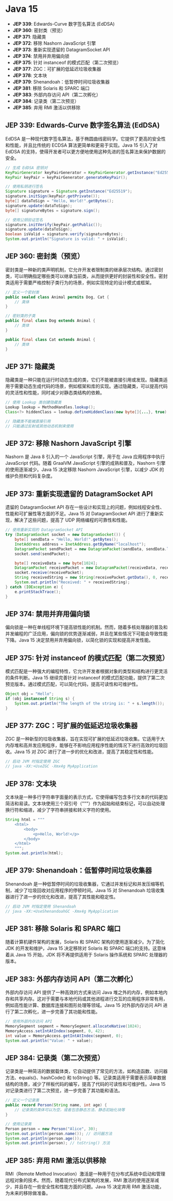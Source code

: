 # Java 15

- **JEP 339**: Edwards-Curve 数字签名算法 (EdDSA)
- **JEP 360**: 密封类（预览）
- **JEP 371**: 隐藏类
- **JEP 372**: 移除 Nashorn JavaScript 引擎
- **JEP 373**: 重新实现遗留的 DatagramSocket API
- **JEP 374**: 禁用并弃用偏向锁
- **JEP 375**: 针对 instanceof 的模式匹配（第二次预览）
- **JEP 377**: ZGC：可扩展的低延迟垃圾收集器
- **JEP 378**: 文本块
- **JEP 379**: Shenandoah：低暂停时间垃圾收集器
- **JEP 381**: 移除 Solaris 和 SPARC 端口
- **JEP 383**: 外部内存访问 API（第二次孵化）
- **JEP 384**: 记录类（第二次预览）
- **JEP 385**: 弃用 RMI 激活以供移除

## JEP 339: Edwards-Curve 数字签名算法 (EdDSA)

EdDSA 是一种现代数字签名算法，基于椭圆曲线密码学。它提供了更高的安全性和性能，并且比传统的 ECDSA 算法更简单和更易于实现。Java 15 引入了对 EdDSA 的支持，使得开发者可以更方便地使用这种先进的签名算法来保护数据的安全。

```java
// 生成 EdDSA 密钥对
KeyPairGenerator keyPairGenerator = KeyPairGenerator.getInstance("Ed25519");
KeyPair keyPair = keyPairGenerator.generateKeyPair();

// 使用私钥进行签名
Signature signature = Signature.getInstance("Ed25519");
signature.initSign(keyPair.getPrivate());
byte[] dataToSign = "Hello, World!".getBytes();
signature.update(dataToSign);
byte[] signatureBytes = signature.sign();

// 使用公钥验证签名
signature.initVerify(keyPair.getPublic());
signature.update(dataToSign);
boolean isValid = signature.verify(signatureBytes);
System.out.println("Signature is valid: " + isValid);
```

## JEP 360: 密封类（预览）

密封类是一种新的类声明机制，它允许开发者限制类的继承层次结构。通过密封类，可以明确指定哪些类可以继承当前类，从而提供更好的封装性和安全性。密封类适用于需要严格控制子类行为的场景，例如实现特定的设计模式或框架。

```java
// 定义一个密封类
public sealed class Animal permits Dog, Cat {
    // 类体
}

// 密封类的子类
public final class Dog extends Animal {
    // 类体
}

public final class Cat extends Animal {
    // 类体
}
```

## JEP 371: 隐藏类

隐藏类是一种只能在运行时动态生成的类，它们不能被直接引用或发现。隐藏类适用于需要动态生成代码的场景，例如框架和库的实现。通过隐藏类，可以提高代码的灵活性和性能，同时减少对静态类结构的依赖。

```java
// 使用 Lookup 类创建隐藏类
Lookup lookup = MethodHandles.lookup();
Class<?> hiddenClass = lookup.defineHiddenClass(new byte[]{...}, true).lookupClass();

// 隐藏类不能被直接引用
// 只能通过反射或其他动态机制来使用
```

## JEP 372: 移除 Nashorn JavaScript 引擎

Nashorn 是 Java 8 引入的一个 JavaScript 引擎，用于在 Java 应用程序中执行 JavaScript 代码。随着 GraalVM JavaScript 引擎的成熟和普及，Nashorn 引擎的使用逐渐减少。Java 15 决定移除 Nashorn JavaScript 引擎，以减少 JDK 的维护负担和代码复杂度。

## JEP 373: 重新实现遗留的 DatagramSocket API

遗留的 DatagramSocket API 存在一些设计和实现上的问题，例如线程安全性、性能和可扩展性等方面的不足。Java 15 对 DatagramSocket API 进行了重新实现，解决了这些问题，提高了 UDP 网络编程的可靠性和性能。

```java
// 使用重新实现的 DatagramSocket API
try (DatagramSocket socket = new DatagramSocket()) {
    byte[] sendData = "Hello, World!".getBytes();
    InetAddress address = InetAddress.getByName("localhost");
    DatagramPacket sendPacket = new DatagramPacket(sendData, sendData.length, address, 9876);
    socket.send(sendPacket);

    byte[] receiveData = new byte[1024];
    DatagramPacket receivePacket = new DatagramPacket(receiveData, receiveData.length);
    socket.receive(receivePacket);
    String receivedString = new String(receivePacket.getData(), 0, receivePacket.getLength());
    System.out.println("Received: " + receivedString);
} catch (IOException e) {
    e.printStackTrace();
}
```

## JEP 374: 禁用并弃用偏向锁

偏向锁是一种在单线程环境下提高锁性能的机制。然而，随着多核处理器的普及和并发编程的广泛应用，偏向锁的优势逐渐减弱，并且在某些情况下可能会导致性能下降。Java 15 决定禁用并弃用偏向锁，以简化锁的实现和提高并发性能。

## JEP 375: 针对 instanceof 的模式匹配（第二次预览）

模式匹配是一种强大的编程特性，它允许开发者根据对象的类型和结构进行更灵活的条件判断。Java 15 继续完善针对 instanceof 的模式匹配功能，提供了第二次预览版本。通过模式匹配，可以简化代码，提高可读性和可维护性。

```java
Object obj = "Hello";
if (obj instanceof String s) {
    System.out.println("The length of the string is: " + s.length());
}
```

## JEP 377: ZGC：可扩展的低延迟垃圾收集器

ZGC 是一种新型的垃圾收集器，旨在实现可扩展的低延迟垃圾收集。它适用于大内存堆和高并发应用程序，能够在不影响应用程序性能的情况下进行高效的垃圾回收。Java 15 对 ZGC 进行了进一步的优化和改进，提高了其稳定性和性能。

```java
// 启动 JVM 时指定使用 ZGC
// java -XX:+UseZGC -Xmx4g MyApplication
```

## JEP 378: 文本块

文本块是一种多行字符串字面量的表示方式，它使得编写包含多行文本的代码更加简洁和易读。文本块使用三个双引号（"""）作为起始和结束标记，可以自动处理换行符和缩进，减少了字符串拼接和转义字符的使用。

```java
String html = """
    <html>
        <body>
            <p>Hello, World!</p>
        </body>
    </html>
    """;
System.out.println(html);
```

## JEP 379: Shenandoah：低暂停时间垃圾收集器

Shenandoah 是一种低暂停时间的垃圾收集器，它通过并发标记和并发压缩等机制，减少了垃圾回收对应用程序的停顿时间。Java 15 对 Shenandoah 垃圾收集器进行了进一步的优化和改进，提高了其性能和稳定性。

```java
// 启动 JVM 时指定使用 Shenandoah
// java -XX:+UseShenandoahGC -Xmx4g MyApplication
```

## JEP 381: 移除 Solaris 和 SPARC 端口

随着计算机硬件架构的发展，Solaris 和 SPARC 架构的使用逐渐减少。为了简化 JDK 的开发和维护，Java 15 决定移除对 Solaris 和 SPARC 端口的支持。这意味着从 Java 15 开始，JDK 将不再提供适用于 Solaris 操作系统和 SPARC 处理器的版本。

## JEP 383: 外部内存访问 API（第二次孵化）

外部内存访问 API 提供了一种高效的方式来访问 Java 堆之外的内存，例如本地内存和共享内存。这对于需要与本地代码或其他进程进行交互的应用程序非常有用，例如高性能计算、数据库连接和图形处理等领域。Java 15 对外部内存访问 API 进行了第二次孵化，进一步完善了其功能和性能。

```java
// 使用外部内存访问 API
MemorySegment segment = MemorySegment.allocateNative(1024);
MemoryAccess.setIntAtIndex(segment, 0, 42);
int value = MemoryAccess.getIntAtIndex(segment, 0);
System.out.println("Value: " + value);
```

## JEP 384: 记录类（第二次预览）

记录类是一种简洁的数据载体类，它自动提供了常见的方法，如构造函数、访问器方法、equals()、hashCode() 和 toString() 等。记录类适用于需要表示简单数据结构的场景，减少了样板代码的编写，提高了代码的可读性和可维护性。Java 15 对记录类进行了第二次预览，进一步完善了其功能和语法。

```java
// 定义一个记录类
public record Person(String name, int age) {
    // 记录类的类体可以为空，或者包含静态方法、静态初始化块等
}

// 使用记录类
Person person = new Person("Alice", 30);
System.out.println(person.name()); // 访问器方法
System.out.println(person.age());
System.out.println(person); // toString() 方法
```

## JEP 385: 弃用 RMI 激活以供移除

RMI（Remote Method Invocation）激活是一种用于在分布式系统中启动和管理远程对象的技术。然而，随着现代分布式架构的发展，RMI 激活的使用逐渐减少，并且存在一些安全性和性能方面的问题。Java 15 决定弃用 RMI 激活功能，为未来的移除做准备。